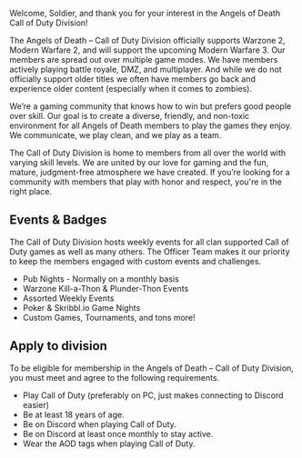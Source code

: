 Welcome, Soldier, and thank you for your interest in the Angels of Death Call of Duty Division!

The Angels of Death – Call of Duty Division officially supports Warzone 2, Modern Warfare 2, and will support the upcoming Modern Warfare 3. Our members are spread out over multiple game modes. We have members actively playing battle royale, DMZ, and multiplayer. And while we do not officially support older titles we often have members go back and experience older content (especially when it comes to zombies).

We’re a gaming community that knows how to win but prefers good people over skill. Our goal is to create a diverse, friendly, and non-toxic environment for all Angels of Death members to play the games they enjoy. We communicate, we play clean, and we play as a team.

The Call of Duty Division is home to members from all over the world with varying skill levels. We are united by our love for gaming and the fun, mature, judgment-free atmosphere we have created. If you’re looking for a community with members that play with honor and respect, you're in the right place.

Events & Badges
---------------

The Call of Duty Division hosts weekly events for all clan supported Call of Duty games as well as many others. The Officer Team makes it our priority to keep the members engaged with custom events and challenges.

*   Pub Nights - Normally on a monthly basis
*   Warzone Kill-a-Thon & Plunder-Thon Events
*   Assorted Weekly Events
*   Poker & Skribbl.io Game Nights
*   Custom Games, Tournaments, and tons more!

Apply to division
-----------------

To be eligible for membership in the Angels of Death – Call of Duty Division, you must meet and agree to the following requirements.

*   Play Call of Duty (preferably on PC, just makes connecting to Discord easier)
*   Be at least 18 years of age.
*   Be on Discord when playing Call of Duty.
*   Be on Discord at least once monthly to stay active.
*   Wear the AOD tags when playing Call of Duty.